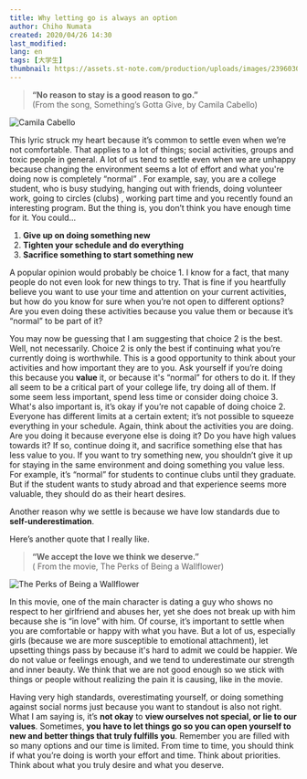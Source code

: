 ```yaml
---
title: Why letting go is always an option
author: Chiho Numata
created: 2020/04/26 14:30
last_modified: 
lang: en
tags: [大学生]
thumbnail: https://assets.st-note.com/production/uploads/images/23960305/rectangle_large_type_2_ba37ee51c39c3fe788ae1909b698b094.jpg
---
```


> **“No reason to stay is a good reason to go.”**  
> (From the song, Something’s Gotta Give, by Camila Cabello)

![Camila Cabello](https://assets.st-note.com/production/uploads/images/23876417/picture_pc_27351a20d594bb19dc91df8e59ed6de7.jpg)

This lyric struck my heart because it’s common to settle even when we’re not comfortable. That applies to a lot of things; social activities, groups and toxic people in general.
 A lot of us tend to settle even when we are unhappy because changing the environment seems a lot of effort and what you're doing now is completely “normal” . For example, say, you are a college student, who is busy studying, hanging out with friends, doing volunteer work, going to circles (clubs) , working part time and you recently found an interesting program. But the thing is, you don’t think you have enough time for it. You could...


1. **Give up on doing something new**
2. **Tighten your schedule and do everything**
3. **Sacrifice something to start something new**


 A popular opinion would probably be choice 1. I know for a fact, that many people do not even look for new things to try. That is fine if you heartfully believe you want to use your time and attention on your current activities, but how do you know for sure when you’re not open to different options? Are you even doing these activities because you value them or because it’s “normal” to be part of it?


 You may now be guessing that I am suggesting that choice 2 is the best. Well, not necessarily. Choice 2 is only the best if continuing what you’re currently doing is worthwhile. This is a good opportunity to think about your activities and how important they are to you. Ask yourself if you’re doing this because you **value** it, or because it's “normal” for others to do it. If they all seem to be a critical part of your college life, try doing all of them. If some seem less important, spend less time or consider doing choice 3. What's also important is, it’s okay if you’re not capable of doing choice 2. Everyone has different limits at a certain extent; it’s not possible to squeeze everything in your schedule. Again, think about the activities you are doing. Are you doing it because everyone else is doing it? Do you have high values towards it? If so, continue doing it, and sacrifice something else that has less value to you. If you want to try something new, you shouldn’t give it up for staying in the same environment and doing something you value less. For example, it’s “normal” for students to continue clubs until they graduate. But if the student wants to study abroad and that experience seems more valuable, they should do as their heart desires. 


Another reason why we settle is because we have low standards due to **self-underestimation**.

Here’s another quote that I really like. 


> **“We accept the love we think we deserve.”**  
> ( From the movie, The Perks of Being a Wallflower)

![The Perks of Being a Wallflower](https://assets.st-note.com/production/uploads/images/23876431/picture_pc_f345fb4acb47e3da1f0598083975a663.jpg?width=800)

  In this movie, one of the main character is dating a guy who shows no respect to her girlfriend and abuses her, yet she does not break up with him because she is “in love” with him.
 Of course, it’s important to settle when you are comfortable or happy with what you have. But a lot of us, especially girls (because we are more susceptible to emotional attachment), let upsetting things pass by because it's hard to admit we could be happier. We do not value or feelings enough, and we tend to underestimate our strength and inner beauty. We think that we are not good enough so we stick with things or people without realizing the pain it is causing, like in the movie.


 Having very high standards, overestimating yourself, or doing something against social norms just because you want to standout is also not right. What I am saying is, it’s **not okay** to **view ourselves not special, or lie to our values**.
 Sometimes, **you have to let things go so you can open yourself to new and better things that truly fulfills you**. Remember you are filled with so many options and our time is limited. From time to time, you should think if what you’re doing is worth your effort and time. Think about priorities. Think about what you truly desire and what you deserve. 